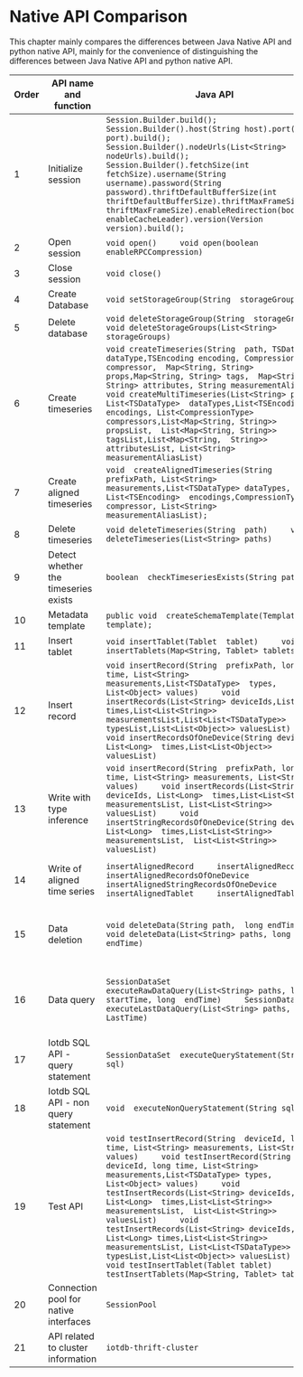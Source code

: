 <!--

    Licensed to the Apache Software Foundation (ASF) under one
    or more contributor license agreements.  See the NOTICE file
    distributed with this work for additional information
    regarding copyright ownership.  The ASF licenses this file
    to you under the Apache License, Version 2.0 (the
    "License"); you may not use this file except in compliance
    with the License.  You may obtain a copy of the License at
    
        http://www.apache.org/licenses/LICENSE-2.0
    
    Unless required by applicable law or agreed to in writing,
    software distributed under the License is distributed on an
    "AS IS" BASIS, WITHOUT WARRANTIES OR CONDITIONS OF ANY
    KIND, either express or implied.  See the License for the
    specific language governing permissions and limitations
    under the License.

-->

# Native API Comparison

This chapter mainly compares the differences between Java Native API and python native API, mainly for the convenience of distinguishing the differences between Java Native API and python native API.



| Order | API name and function                 | Java API                                                                                                                                                                                                                                                                                                                                                                                                                                                                                                                                                                                                                                                  | Python API                                                   | <div style="width: 200pt">API Comparison</div>                                               |
| ----- | ------------------------------------- |-----------------------------------------------------------------------------------------------------------------------------------------------------------------------------------------------------------------------------------------------------------------------------------------------------------------------------------------------------------------------------------------------------------------------------------------------------------------------------------------------------------------------------------------------------------------------------------------------------------------------------------------------------------| :----------------------------------------------------------- | ------------------------------------------------------------ |
| 1     | Initialize session                    | `Session.Builder.build();     Session.Builder().host(String host).port(int port).build();     Session.Builder().nodeUrls(List<String> nodeUrls).build();     Session.Builder().fetchSize(int fetchSize).username(String  username).password(String password).thriftDefaultBufferSize(int  thriftDefaultBufferSize).thriftMaxFrameSize(int  thriftMaxFrameSize).enableRedirection(boolean  enableCacheLeader).version(Version version).build();`                                                                                                                                                                                                           | `Session(ip, port_, username_,  password_,fetch_size=1024, zone_id="UTC+8")` | 1. The python native API lacks the default configuration to initialize the session<br/>2. The python native API is missing the initialization session of specifying multiple connectable nodes<br/>3. The python native API is missing. Use other configuration items to initialize the session |
| 2     | Open session                          | `void open()     void open(boolean enableRPCCompression)`                                                                                                                                                                                                                                                                                                                                                                                                                                                                                                                                                                                                 | `session.open(enable_rpc_compression=False)`                 |                                                              |
| 3     | Close session                         | `void close()`                                                                                                                                                                                                                                                                                                                                                                                                                                                                                                                                                                                                                                            | `session.close()`                                            |                                                              |
| 4     | Create Database                     | `void setStorageGroup(String  storageGroupId)`                                                                                                                                                                                                                                                                                                                                                                                                                                                                                                                                                                                                            | `session.set_storage_group(group_name)`                      |                                                              |
| 5     | Delete database                  | `void deleteStorageGroup(String  storageGroup)     void deleteStorageGroups(List<String> storageGroups)`                                                                                                                                                                                                                                                                                                                                                                                                                                                                                                                                                  | `session.delete_storage_group(group_name)     session.delete_storage_groups(group_name_lst)` |                                                              |
| 6     | Create timeseries                     | `void createTimeseries(String  path, TSDataType dataType,TSEncoding encoding, CompressionType compressor,  Map<String, String> props,Map<String, String> tags,  Map<String, String> attributes, String measurementAlias)             void createMultiTimeseries(List<String> paths, List<TSDataType>  dataTypes,List<TSEncoding> encodings, List<CompressionType>  compressors,List<Map<String, String>> propsList,  List<Map<String, String>> tagsList,List<Map<String,  String>> attributesList, List<String> measurementAliasList)`                                                                                                                    | `session.create_time_series(ts_path,  data_type, encoding, compressor,props=None, tags=None, attributes=None,  alias=None)             session.create_multi_time_series(ts_path_lst, data_type_lst, encoding_lst, compressor_lst,props_lst=None,  tags_lst=None, attributes_lst=None, alias_lst=None)` |                                                              |
| 7     | Create aligned timeseries             | `void  createAlignedTimeseries(String prefixPath, List<String>  measurements,List<TSDataType> dataTypes, List<TSEncoding>  encodings,CompressionType compressor, List<String>  measurementAliasList);`                                                                                                                                                                                                                                                                                                                                                                                                                                                    | `session.create_aligned_time_series(device_id,  measurements_lst, data_type_lst, encoding_lst, compressor_lst)` |                                                              |
| 8     | Delete timeseries                     | `void deleteTimeseries(String  path)     void deleteTimeseries(List<String> paths)`                                                                                                                                                                                                                                                                                                                                                                                                                                                                                                                                                                       | `session.delete_time_series(paths_list)`                     | Python native API is missing an API to delete a time series  |
| 9     | Detect whether the timeseries exists  | `boolean  checkTimeseriesExists(String path)`                                                                                                                                                                                                                                                                                                                                                                                                                                                                                                                                                                                                             | `session.check_time_series_exists(path)`                     |                                                              |
| 10    | Metadata template                     | `public void  createSchemaTemplate(Template template);`                                                                                                                                                                                                                                                                                                                                                                                                                                                                                                                                                                                                   |                                                              |                                                              |
| 11    | Insert tablet                         | `void insertTablet(Tablet  tablet)     void insertTablets(Map<String, Tablet> tablets)`                                                                                                                                                                                                                                                                                                                                                                                                                                                                                                                                                                   | `session.insert_tablet(tablet_)     session.insert_tablets(tablet_lst)` |                                                              |
| 12    | Insert record                         | `void insertRecord(String  prefixPath, long time, List<String> measurements,List<TSDataType>  types, List<Object> values)     void insertRecords(List<String> deviceIds,List<Long>  times,List<List<String>> measurementsList,List<List<TSDataType>>  typesList,List<List<Object>> valuesList)     void insertRecordsOfOneDevice(String deviceId, List<Long>  times,List<List<Object>> valuesList)`                                                                                                                                                                                                                                                       | `session.insert_record(device_id,  timestamp, measurements_, data_types_, values_)     session.insert_records(device_ids_, time_list_, measurements_list_,  data_type_list_, values_list_)     session.insert_records_of_one_device(device_id, time_list, measurements_list,  data_types_list, values_list)` |                                                              |
| 13    | Write with type inference             | `void insertRecord(String  prefixPath, long time, List<String> measurements, List<String>  values)     void insertRecords(List<String> deviceIds, List<Long>  times,List<List<String>> measurementsList, List<List<String>>  valuesList)     void insertStringRecordsOfOneDevice(String deviceId, List<Long>  times,List<List<String>> measurementsList,  List<List<String>> valuesList)`                                                                                                                                                                                                                                                                 | `session.insert_str_record(device_id,  timestamp, measurements, string_values)` | 1. The python native API lacks an API for inserting multiple records<br/>2. The python native API lacks the ability to insert multiple records belonging to the same device |
| 14    | Write of aligned time series          | `insertAlignedRecord     insertAlignedRecords     insertAlignedRecordsOfOneDevice     insertAlignedStringRecordsOfOneDevice     insertAlignedTablet     insertAlignedTablets`                                                                                                                                                                                                                                                                                                                                                                                                                                                                             | `insert_aligned_record     insert_aligned_records     insert_aligned_records_of_one_device     insert_aligned_tablet     insert_aligned_tablets` | Python native API is missing the writing of aligned time series with judgment type |
| 15    | Data deletion                         | `void deleteData(String path,  long endTime)     void deleteData(List<String> paths, long endTime)`                                                                                                                                                                                                                                                                                                                                                                                                                                                                                                                                                       |                                                              | 1. The python native API lacks an API to delete a piece of data<br/>2. The python native API lacks an API to delete multiple pieces of data |
| 16    | Data query                            | `SessionDataSet  executeRawDataQuery(List<String> paths, long startTime, long  endTime)     SessionDataSet executeLastDataQuery(List<String> paths, long  LastTime)`                                                                                                                                                                                                                                                                                                                                                                                                                                                                                      |                                                              | 1. The python native API lacks an API for querying the original data<br/>2. The python native API lacks an API to query the data whose last timestamp is greater than or equal to a certain time point |
| 17    | Iotdb SQL API - query statement       | `SessionDataSet  executeQueryStatement(String sql)`                                                                                                                                                                                                                                                                                                                                                                                                                                                                                                                                                                                                       | `session.execute_query_statement(sql)`                       |                                                              |
| 18    | Iotdb SQL API - non query statement   | `void  executeNonQueryStatement(String sql)`                                                                                                                                                                                                                                                                                                                                                                                                                                                                                                                                                                                                              | `session.execute_non_query_statement(sql)`                   |                                                              |
| 19    | Test API                              | `void testInsertRecord(String  deviceId, long time, List<String> measurements, List<String>  values)     void testInsertRecord(String deviceId, long time, List<String>  measurements,List<TSDataType> types, List<Object> values)     void testInsertRecords(List<String> deviceIds, List<Long>  times,List<List<String>> measurementsList,  List<List<String>> valuesList)     void testInsertRecords(List<String> deviceIds, List<Long> times,List<List<String>>  measurementsList, List<List<TSDataType>>  typesList,List<List<Object>> valuesList)     void testInsertTablet(Tablet tablet)     void testInsertTablets(Map<String, Tablet> tablets)` | Python client support for testing is based on the testcontainers library | Python API has no native test API                            |
| 20    | Connection pool for native interfaces | `SessionPool`                                                                                                                                                                                                                                                                                                                                                                                                                                                                                                                                                                                                                                             |                                                              | Python API has no connection pool for native API             |
| 21    | API related to cluster information    | `iotdb-thrift-cluster`                                                                                                                                                                                                                                                                                                                                                                                                                                                                                                                                                                                                                                    |                                                              | Python API does not support interfaces related to cluster information |